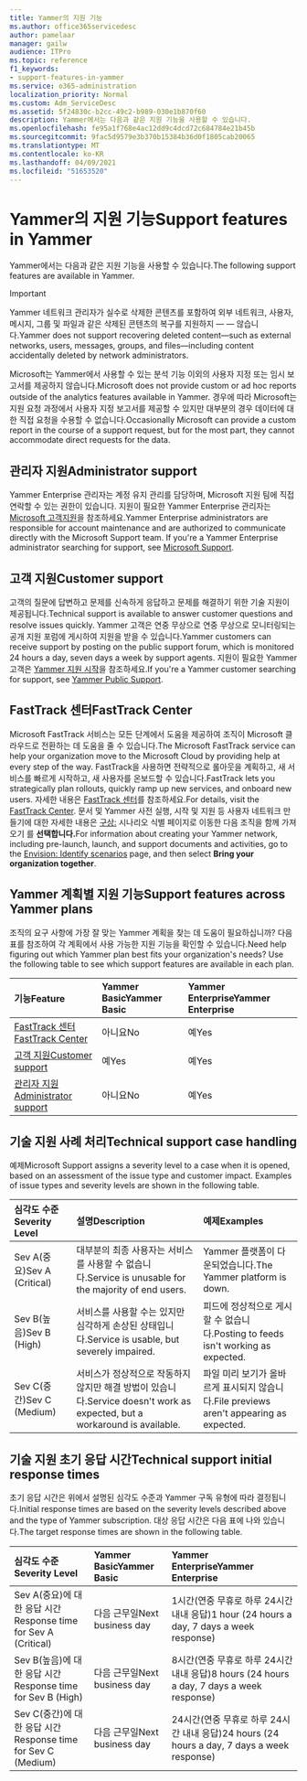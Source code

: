 ```yaml
---
title: Yammer의 지원 기능
ms.author: office365servicedesc
author: pamelaar
manager: gailw
audience: ITPro
ms.topic: reference
f1_keywords:
- support-features-in-yammer
ms.service: o365-administration
localization_priority: Normal
ms.custom: Adm_ServiceDesc
ms.assetid: 5f24830c-b2cc-49c2-b989-030e1b870f60
description: Yammer에서는 다음과 같은 지원 기능을 사용할 수 있습니다.
ms.openlocfilehash: fe95a1f768e4ac12dd9c4dcd72c684784e21b45b
ms.sourcegitcommit: 9fac5d9579e3b370b15384b36d0f1805cab20065
ms.translationtype: MT
ms.contentlocale: ko-KR
ms.lasthandoff: 04/09/2021
ms.locfileid: "51653520"
---
```

# <a name="support-features-in-yammer"></a><span data-ttu-id="60083-103">Yammer의 지원 기능</span><span class="sxs-lookup"><span data-stu-id="60083-103">Support features in Yammer</span></span>

<span data-ttu-id="60083-104">Yammer에서는 다음과 같은 지원 기능을 사용할 수 있습니다.</span><span class="sxs-lookup"><span data-stu-id="60083-104">The following support features are available in Yammer.</span></span>
  
> [!IMPORTANT]
> <span data-ttu-id="60083-105">Yammer 네트워크 관리자가 실수로 삭제한 콘텐츠를 포함하여 외부 네트워크, 사용자, 메시지, 그룹 및 파일과 같은 삭제된 콘텐츠의 복구를 지원하지 &mdash; &mdash; 않습니다.</span><span class="sxs-lookup"><span data-stu-id="60083-105">Yammer does not support recovering deleted content&mdash;such as external networks, users, messages, groups, and files&mdash;including content accidentally deleted by network administrators.</span></span>
>
> <span data-ttu-id="60083-106">Microsoft는 Yammer에서 사용할 수 있는 분석 기능 이외의 사용자 지정 또는 임시 보고서를 제공하지 않습니다.</span><span class="sxs-lookup"><span data-stu-id="60083-106">Microsoft does not provide custom or ad hoc reports outside of the analytics features available in Yammer.</span></span> <span data-ttu-id="60083-107">경우에 따라 Microsoft는 지원 요청 과정에서 사용자 지정 보고서를 제공할 수 있지만 대부분의 경우 데이터에 대한 직접 요청을 수용할 수 없습니다.</span><span class="sxs-lookup"><span data-stu-id="60083-107">Occasionally Microsoft can provide a custom report in the course of a support request, but for the most part, they cannot accommodate direct requests for the data.</span></span>

## <a name="administrator-support"></a><span data-ttu-id="60083-108">관리자 지원</span><span class="sxs-lookup"><span data-stu-id="60083-108">Administrator support</span></span>

<span data-ttu-id="60083-p102">Yammer Enterprise 관리자는 계정 유지 관리를 담당하며, Microsoft 지원 팀에 직접 연락할 수 있는 권한이 있습니다. 지원이 필요한 Yammer Enterprise 관리자는 [Microsoft 고객지원](https://go.microsoft.com/fwlink/p/?LinkId=330922)을 참조하세요.</span><span class="sxs-lookup"><span data-stu-id="60083-p102">Yammer Enterprise administrators are responsible for account maintenance and are authorized to communicate directly with the Microsoft Support team. If you're a Yammer Enterprise administrator searching for support, see [Microsoft Support](https://go.microsoft.com/fwlink/p/?LinkId=330922).</span></span>

## <a name="customer-support"></a><span data-ttu-id="60083-111">고객 지원</span><span class="sxs-lookup"><span data-stu-id="60083-111">Customer support</span></span>

<span data-ttu-id="60083-112">고객의 질문에 답변하고 문제를 신속하게 응답하고 문제를 해결하기 위한 기술 지원이 제공됩니다.</span><span class="sxs-lookup"><span data-stu-id="60083-112">Technical support is available to answer customer questions and resolve issues quickly.</span></span> <span data-ttu-id="60083-113">Yammer 고객은 연중 무상으로 연중 무상으로 모니터링되는 공개 지원 포럼에 게시하여 지원을 받을 수 있습니다.</span><span class="sxs-lookup"><span data-stu-id="60083-113">Yammer customers can receive support by posting on the public support forum, which is monitored 24 hours a day, seven days a week by support agents.</span></span> <span data-ttu-id="60083-114">지원이 필요한 Yammer 고객은 [Yammer 지원 시작](https://go.microsoft.com/fwlink/p/?LinkId=330921)을 참조하세요.</span><span class="sxs-lookup"><span data-stu-id="60083-114">If you're a Yammer customer searching for support, see [Yammer Public Support](https://go.microsoft.com/fwlink/p/?LinkId=330921).</span></span>
   
## <a name="fasttrack-center"></a><span data-ttu-id="60083-115">FastTrack 센터</span><span class="sxs-lookup"><span data-stu-id="60083-115">FastTrack Center</span></span>

<span data-ttu-id="60083-116">Microsoft FastTrack 서비스는 모든 단계에서 도움을 제공하여 조직이 Microsoft 클라우드로 전환하는 데 도움을 줄 수 있습니다.</span><span class="sxs-lookup"><span data-stu-id="60083-116">The Microsoft FastTrack service can help your organization move to the Microsoft Cloud by providing help at every step of the way.</span></span> <span data-ttu-id="60083-117">FastTrack을 사용하면 전략적으로 롤아웃을 계획하고, 새 서비스를 빠르게 시작하고, 새 사용자를 온보드할 수 있습니다.</span><span class="sxs-lookup"><span data-stu-id="60083-117">FastTrack lets you strategically plan rollouts, quickly ramp up new services, and onboard new users.</span></span> <span data-ttu-id="60083-118">자세한 내용은 [FastTrack 센터](https://go.microsoft.com/fwlink/?LinkID=518597&amp;clcid=0x409)를 참조하세요.</span><span class="sxs-lookup"><span data-stu-id="60083-118">For details, visit the [FastTrack Center](https://go.microsoft.com/fwlink/?LinkID=518597&amp;clcid=0x409).</span></span> <span data-ttu-id="60083-119">문서 및 Yammer 사전 실행, 시작 및 지원 등 사용자 네트워크 만들기에 대한 자세한 내용은 [구상:](https://fasttrack.microsoft.com/office/envision/identify-scenarios) 시나리오 식별 페이지로 이동한 다음 조직을 함께 가져오기 를 **선택합니다.**</span><span class="sxs-lookup"><span data-stu-id="60083-119">For information about creating your Yammer network, including pre-launch, launch, and support documents and activities, go to the [Envision: Identify scenarios](https://fasttrack.microsoft.com/office/envision/identify-scenarios) page, and then select **Bring your organization together**.</span></span>

## <a name="support-features-across-yammer-plans"></a><span data-ttu-id="60083-120">Yammer 계획별 지원 기능</span><span class="sxs-lookup"><span data-stu-id="60083-120">Support features across Yammer plans</span></span>

<span data-ttu-id="60083-p105">조직의 요구 사항에 가장 잘 맞는 Yammer 계획을 찾는 데 도움이 필요하십니까? 다음 표를 참조하여 각 계획에서 사용 가능한 지원 기능을 확인할 수 있습니다.</span><span class="sxs-lookup"><span data-stu-id="60083-p105">Need help figuring out which Yammer plan best fits your organization's needs? Use the following table to see which support features are available in each plan.</span></span>
  
|<span data-ttu-id="60083-123">**기능**</span><span class="sxs-lookup"><span data-stu-id="60083-123">**Feature**</span></span>|<span data-ttu-id="60083-124">**Yammer Basic**</span><span class="sxs-lookup"><span data-stu-id="60083-124">**Yammer Basic**</span></span>|<span data-ttu-id="60083-125">**Yammer Enterprise**</span><span class="sxs-lookup"><span data-stu-id="60083-125">**Yammer Enterprise**</span></span>|
|:-----|:-----|:-----|
|[<span data-ttu-id="60083-126">FastTrack 센터</span><span class="sxs-lookup"><span data-stu-id="60083-126">FastTrack Center</span></span>](https://go.microsoft.com/fwlink/?LinkID=518597&amp;clcid=0x409) <br/> |<span data-ttu-id="60083-127">아니요</span><span class="sxs-lookup"><span data-stu-id="60083-127">No</span></span>  <br/> |<span data-ttu-id="60083-128">예</span><span class="sxs-lookup"><span data-stu-id="60083-128">Yes</span></span>  <br/> |
|[<span data-ttu-id="60083-129">고객 지원</span><span class="sxs-lookup"><span data-stu-id="60083-129">Customer support</span></span>](support-features-in-yammer.md#customer-support) <br/> |<span data-ttu-id="60083-130">예</span><span class="sxs-lookup"><span data-stu-id="60083-130">Yes</span></span>  <br/> |<span data-ttu-id="60083-131">예</span><span class="sxs-lookup"><span data-stu-id="60083-131">Yes</span></span>  <br/> |
|[<span data-ttu-id="60083-132">관리자 지원</span><span class="sxs-lookup"><span data-stu-id="60083-132">Administrator support</span></span>](support-features-in-yammer.md#administrator-support) <br/> |<span data-ttu-id="60083-133">아니요</span><span class="sxs-lookup"><span data-stu-id="60083-133">No</span></span>  <br/> |<span data-ttu-id="60083-134">예</span><span class="sxs-lookup"><span data-stu-id="60083-134">Yes</span></span>  <br/> |
 
## <a name="technical-support-case-handling"></a><span data-ttu-id="60083-135">기술 지원 사례 처리</span><span class="sxs-lookup"><span data-stu-id="60083-135">Technical support case handling</span></span>

<span data-ttu-id="60083-p106">예제</span><span class="sxs-lookup"><span data-stu-id="60083-p106">Microsoft Support assigns a severity level to a case when it is opened, based on an assessment of the issue type and customer impact. Examples of issue types and severity levels are shown in the following table.</span></span> 
  
|<span data-ttu-id="60083-138">**심각도 수준**</span><span class="sxs-lookup"><span data-stu-id="60083-138">**Severity Level**</span></span>|<span data-ttu-id="60083-139">**설명**</span><span class="sxs-lookup"><span data-stu-id="60083-139">**Description**</span></span>|<span data-ttu-id="60083-140">**예제**</span><span class="sxs-lookup"><span data-stu-id="60083-140">**Examples**</span></span>|
|:-----|:-----|:-----|
|<span data-ttu-id="60083-141">Sev A(중요)</span><span class="sxs-lookup"><span data-stu-id="60083-141">Sev A (Critical)</span></span>  <br/> |<span data-ttu-id="60083-142">대부분의 최종 사용자는 서비스를 사용할 수 없습니다.</span><span class="sxs-lookup"><span data-stu-id="60083-142">Service is unusable for the majority of end users.</span></span>  <br/> |<span data-ttu-id="60083-143">Yammer 플랫폼이 다운되었습니다.</span><span class="sxs-lookup"><span data-stu-id="60083-143">The Yammer platform is down.</span></span>  <br/> |
|<span data-ttu-id="60083-144">Sev B(높음)</span><span class="sxs-lookup"><span data-stu-id="60083-144">Sev B (High)</span></span>  <br/> |<span data-ttu-id="60083-145">서비스를 사용할 수는 있지만 심각하게 손상된 상태입니다.</span><span class="sxs-lookup"><span data-stu-id="60083-145">Service is usable, but severely impaired.</span></span>  <br/> |<span data-ttu-id="60083-146">피드에 정상적으로 게시할 수 없습니다.</span><span class="sxs-lookup"><span data-stu-id="60083-146">Posting to feeds isn't working as expected.</span></span>  <br/> |
|<span data-ttu-id="60083-147">Sev C(중간)</span><span class="sxs-lookup"><span data-stu-id="60083-147">Sev C (Medium)</span></span>  <br/> |<span data-ttu-id="60083-148">서비스가 정상적으로 작동하지 않지만 해결 방법이 있습니다.</span><span class="sxs-lookup"><span data-stu-id="60083-148">Service doesn't work as expected, but a workaround is available.</span></span>  <br/> |<span data-ttu-id="60083-149">파일 미리 보기가 올바르게 표시되지 않습니다.</span><span class="sxs-lookup"><span data-stu-id="60083-149">File previews aren't appearing as expected.</span></span>  <br/> |

## <a name="technical-support-initial-response-times"></a><span data-ttu-id="60083-150">기술 지원 초기 응답 시간</span><span class="sxs-lookup"><span data-stu-id="60083-150">Technical support initial response times</span></span>

<span data-ttu-id="60083-151">초기 응답 시간은 위에서 설명된 심각도 수준과 Yammer 구독 유형에 따라 결정됩니다.</span><span class="sxs-lookup"><span data-stu-id="60083-151">Initial response times are based on the severity levels described above and the type of Yammer subscription.</span></span> <span data-ttu-id="60083-152">대상 응답 시간은 다음 표에 나와 있습니다.</span><span class="sxs-lookup"><span data-stu-id="60083-152">The target response times are shown in the following table.</span></span>
  
|<span data-ttu-id="60083-153">**심각도 수준**</span><span class="sxs-lookup"><span data-stu-id="60083-153">**Severity Level**</span></span>|<span data-ttu-id="60083-154">**Yammer Basic**</span><span class="sxs-lookup"><span data-stu-id="60083-154">**Yammer Basic**</span></span>|<span data-ttu-id="60083-155">**Yammer Enterprise**</span><span class="sxs-lookup"><span data-stu-id="60083-155">**Yammer Enterprise**</span></span>|
|:-----|:-----|:-----|
|<span data-ttu-id="60083-156">Sev A(중요)에 대한 응답 시간</span><span class="sxs-lookup"><span data-stu-id="60083-156">Response time for Sev A (Critical)</span></span>  <br/> |<span data-ttu-id="60083-157">다음 근무일</span><span class="sxs-lookup"><span data-stu-id="60083-157">Next business day</span></span>  <br/> |<span data-ttu-id="60083-158">1시간(연중 무휴로 하루 24시간 내내 응답)</span><span class="sxs-lookup"><span data-stu-id="60083-158">1 hour (24 hours a day, 7 days a week response)</span></span>  <br/> |
|<span data-ttu-id="60083-159">Sev B(높음)에 대한 응답 시간</span><span class="sxs-lookup"><span data-stu-id="60083-159">Response time for Sev B (High)</span></span>  <br/> |<span data-ttu-id="60083-160">다음 근무일</span><span class="sxs-lookup"><span data-stu-id="60083-160">Next business day</span></span>  <br/> |<span data-ttu-id="60083-161">8시간(연중 무휴로 하루 24시간 내내 응답)</span><span class="sxs-lookup"><span data-stu-id="60083-161">8 hours (24 hours a day, 7 days a week response)</span></span>  <br/> |
|<span data-ttu-id="60083-162">Sev C(중간)에 대한 응답 시간</span><span class="sxs-lookup"><span data-stu-id="60083-162">Response time for Sev C (Medium)</span></span>  <br/> |<span data-ttu-id="60083-163">다음 근무일</span><span class="sxs-lookup"><span data-stu-id="60083-163">Next business day</span></span>  <br/> |<span data-ttu-id="60083-164">24시간(연중 무휴로 하루 24시간 내내 응답)</span><span class="sxs-lookup"><span data-stu-id="60083-164">24 hours (24 hours a day, 7 days a week response)</span></span>  <br/> |
